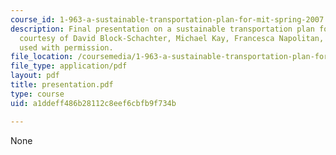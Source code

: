```yaml
---
course_id: 1-963-a-sustainable-transportation-plan-for-mit-spring-2007
description: Final presentation on a sustainable transportation plan for MIT campus,
  courtesy of David Block-Schachter, Michael Kay, Francesca Napolitan, and Tegin Teich,
  used with permission.
file_location: /coursemedia/1-963-a-sustainable-transportation-plan-for-mit-spring-2007/a1ddeff486b28112c8eef6cbfb9f734b_presentation.pdf
file_type: application/pdf
layout: pdf
title: presentation.pdf
type: course
uid: a1ddeff486b28112c8eef6cbfb9f734b

---
```

None